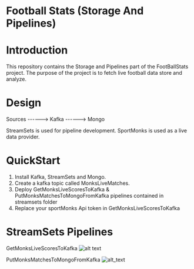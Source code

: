 # Football Stats (Storage And Pipelines)

# Introduction 
This repository contains the Storage and Pipelines part of the FootBallStats project.
The purpose of the project is to fetch live football data store and analyze.


# Design 

Sources ------> Kafka ------> Mongo 
                                  
StreamSets is used for pipeline development.
SportMonks is used as a live data provider.


# QuickStart 
1.  Install Kafka, StreamSets and Mongo.
2.  Create a kafka topic called  MonksLiveMatches.
3.  Deploy  GetMonksLiveScoresToKafka & PutMonksMatchesToMongoFromKafka pipelines contained in streamsets folder 
4.  Replace your sportMonks Api token in GetMonksLiveScoresToKafka


# StreamSets Pipelines 
GetMonksLiveScoresToKafka
![alt text](https://github.com/athanikos/Football_Stats_Storage_And_Pipelines/blob/master/screenshots/GetMonksLiveScoresToKafka.png)


PutMonksMatchesToMongoFromKafka
![alt_text](https://github.com/athanikos/Football_Stats_Storage_And_Pipelines/blob/master/screenshots/PutMonksMatchesToMongoFromKafka.png)











